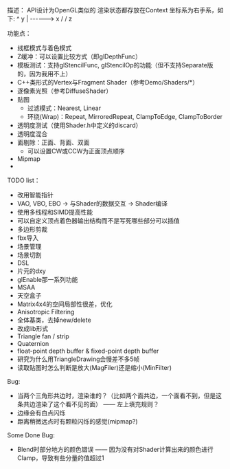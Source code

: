 描述：
API设计为OpenGL类似的
渲染状态都存放在Context
坐标系为右手系，如下: 
		^ y
		 |
		 ------> x
	   /
	 /
	z


功能点：
* 线框模式与着色模式
* Z缓冲：可以设置比较方式（即glDepthFunc）
* 模板测试：支持glStencilFunc, glStencilOp的功能（但不支持Separate版的，因为我用不上）
* C++类形式的Vertex与Fragment Shader（参考Demo/Shaders/*）
* 逐像素光照（参考DiffuseShader）
* 贴图
  * 过滤模式：Nearest, Linear
  * 环绕(Wrap)：Repeat, MirroredRepeat, ClampToEdge, ClampToBorder
* 透明度测试（使用Shader.h中定义的discard）
* 透明度混合
* 面剔除：正面、背面、双面
  * 可以设置CW或CCW为正面顶点顺序
* Mipmap
* ​

TODO list：
* 改用智能指针
* VAO, VBO, EBO -> 与Shader的数据交互 -> Shader编译
* 使用多线程和SIMD提高性能
* 可以自定义顶点着色器输出结构而不是写死哪些部分可以插值
* 多边形剪裁
* fbx导入
* 场景管理
* 场景切割
* DSL
* 片元的dxy
* glEnable那一系列功能
* MSAA
* 天空盒子
* Matrix4x4的空间局部性很差，优化
* Anisotropic Filtering
* 全体基类，去掉new/delete
* 改成lib形式
* Triangle fan / strip
* Quaternion
* float-point depth buffer & fixed-point depth buffer
* 研究为什么用TriangleDrawing会慢差不多5帧
* 读取贴图时怎么判断是放大(MagFiler)还是缩小(MinFilter)

Bug:
* 当两个三角形共边时，渲染谁的？（比如两个面共边，一个面看不到，但是这条共边渲染了这个看不见的面） —— 左上填充规则？
* 边缘会有白点闪烁
* 距离稍微远点时有颗粒闪烁的感觉(mipmap?)

Some Done Bug:
* Blend时部分地方的颜色错误 —— 因为没有对Shader计算出来的颜色进行Clamp，导致有些分量的值超过1
